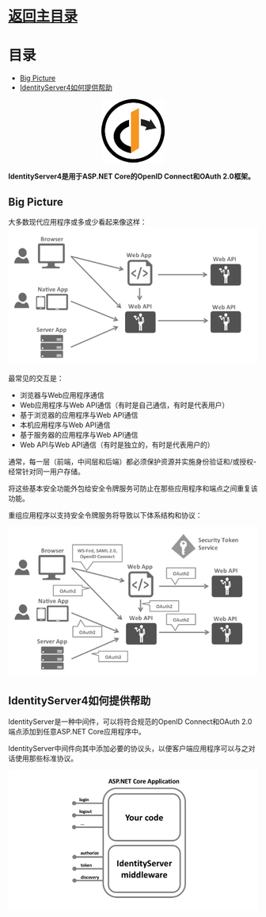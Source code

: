 # [返回主目录](Readme.md)<!-- omit in toc --> 

# 目录 <!-- omit in toc --> 
- [Big Picture](#big-picture)
- [IdentityServer4如何提供帮助](#identityserver4如何提供帮助)

<p align=center><img src="./image/logo.png"></p>


**IdentityServer4是用于ASP.NET Core的OpenID Connect和OAuth 2.0框架。**

## Big Picture

大多数现代应用程序或多或少看起来像这样：
![image](image/appArch.png)

最常见的交互是：

- 浏览器与Web应用程序通信
- Web应用程序与Web API通信（有时是自己通信，有时是代表用户）
- 基于浏览器的应用程序与Web API通信
- 本机应用程序与Web API通信
- 基于服务器的应用程序与Web API通信
- Web API与Web API通信（有时是独立的，有时是代表用户的）

通常，每一层（前端，中间层和后端）都必须保护资源并实施身份验证和/或授权-经常针对同一用户存储。

将这些基本安全功能外包给安全令牌服务可防止在那些应用程序和端点之间重复该功能。

重组应用程序以支持安全令牌服务将导致以下体系结构和协议：

![image](image/protocols.png)

## IdentityServer4如何提供帮助

IdentityServer是一种中间件，可以将符合规范的OpenID Connect和OAuth 2.0端点添加到任意ASP.NET Core应用程序中。

IdentityServer中间件向其中添加必要的协议头，以便客户端应用程序可以与之对话使用那些标准协议。

![image](image/middleware.png)